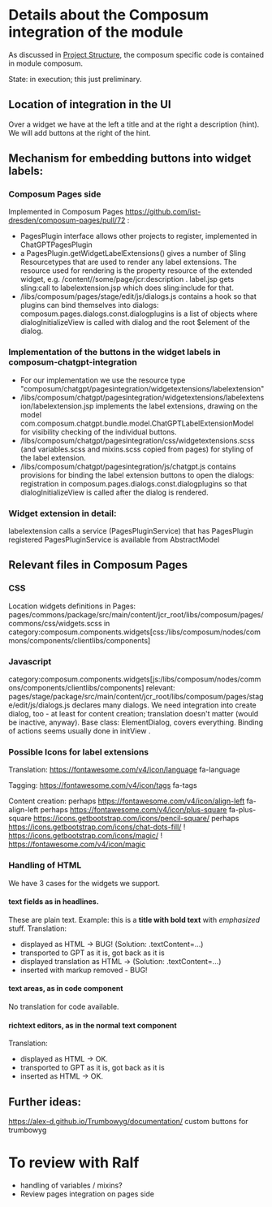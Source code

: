 # Details about the Composum integration of the module

As discussed in [Project Structure](./ProjectStructure.md), the composum specific code is contained in module composum.

State: in execution; this just preliminary.

## Location of integration in the UI

Over a widget we have at the left a title and at the right a description (hint). We will add buttons at the right of
the hint.

## Mechanism for embedding buttons into widget labels:

### Composum Pages side

Implemented in Composum Pages https://github.com/ist-dresden/composum-pages/pull/72 :

- PagesPlugin interface allows other projects to register, implemented in ChatGPTPagesPlugin
- a PagesPlugin.getWidgetLabelExtensions() gives a number of Sling Resourcetypes that are used to render any label
  extensions. The resource used for rendering is the property resource of the extended widget, e.g.
  /content//some/page/jcr:description . label.jsp gets sling:call to labelextension.jsp which does sling:include for
  that.
- /libs/composum/pages/stage/edit/js/dialogs.js contains a hook so that plugins can bind themselves into dialogs:
  composum.pages.dialogs.const.dialogplugins is a list of objects where dialogInitializeView is called with dialog
  and the root $element of the dialog.

### Implementation of the buttons in the widget labels in composum-chatgpt-integration

- For our implementation we use the resource type
  "composum/chatgpt/pagesintegration/widgetextensions/labelextension"
- /libs/composum/chatgpt/pagesintegration/widgetextensions/labelextension/labelextension.jsp implements the label
  extensions, drawing on the model com.composum.chatgpt.bundle.model.ChatGPTLabelExtensionModel for visibility
  checking of the individual buttons.
- /libs/composum/chatgpt/pagesintegration/css/widgetextensions.scss (and variables.scss and mixins.scss copied from
  pages) for styling of the label extension.
- /libs/composum/chatgpt/pagesintegration/js/chatgpt.js contains provisions for binding the label extension buttons
  to open the dialogs: registration in composum.pages.dialogs.const.dialogplugins so that dialogInitializeView is
  called after the dialog is rendered.

### Widget extension in detail:

labelextension calls a service (PagesPluginService) that has PagesPlugin registered
PagesPluginService is available from AbstractModel

## Relevant files in Composum Pages

### CSS

Location widgets definitions in Pages:
pages/commons/package/src/main/content/jcr_root/libs/composum/pages/commons/css/widgets.scss
in category:composum.components.widgets[css:/libs/composum/nodes/commons/components/clientlibs/components]

### Javascript

category:composum.components.widgets[js:/libs/composum/nodes/commons/components/clientlibs/components]
relevant: pages/stage/package/src/main/content/jcr_root/libs/composum/pages/stage/edit/js/dialogs.js declares many
dialogs. We need integration into create dialog, too - at least for content creation; translation doesn't matter
(would be inactive, anyway). Base class: ElementDialog, covers everything. Binding of actions seems usually done in
initView .

### Possible Icons for label extensions

Translation: https://fontawesome.com/v4/icon/language fa-language

Tagging: https://fontawesome.com/v4/icon/tags fa-tags

Content creation: perhaps https://fontawesome.com/v4/icon/align-left fa-align-left
perhaps https://fontawesome.com/v4/icon/plus-square fa-plus-square
https://icons.getbootstrap.com/icons/pencil-square/ <i class="bi bi-pencil-square"></i>
perhaps https://icons.getbootstrap.com/icons/chat-dots-fill/
! https://icons.getbootstrap.com/icons/magic/ <i class="bi bi-magic"></i>
! https://fontawesome.com/v4/icon/magic <i class="fa fa-magic" aria-hidden="true"></i>

### Handling of HTML

We have 3 cases for the widgets we support.

#### text fields as in headlines.

These are plain text. Example: this is a <b>title with bold text</b> with *emphasized* stuff.
Translation:

- displayed as HTML -> BUG! (Solution: .textContent=...)
- transported to GPT as it is, got back as it is
- displayed translation as HTML -> (Solution: .textContent=...)
- inserted with markup removed - BUG!

#### text areas, as in code component

No translation for code available.

#### richtext editors, as in the normal text component

Translation:
- displayed as HTML -> OK.
- transported to GPT as it is, got back as it is
- inserted as HTML -> OK.

## Further ideas:

https://alex-d.github.io/Trumbowyg/documentation/ custom buttons for trumbowyg

# To review with Ralf

- handling of variables / mixins?
- Review pages integration on pages side
